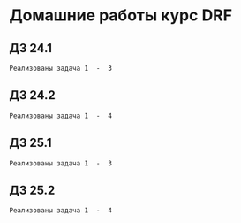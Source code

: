 # Домашние работы курс DRF
## ДЗ 24.1
    Реализованы задача 1  -  3

## ДЗ 24.2
    Реализованы задача 1  -  4

## ДЗ 25.1
    Реализованы задача 1  -  3

## ДЗ 25.2
    Реализованы задача 1  -  4